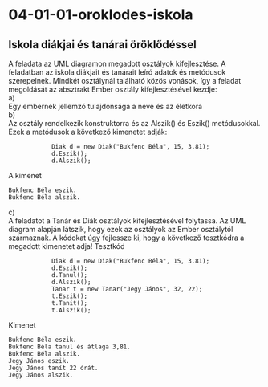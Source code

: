 # 04-01-01-oroklodes-iskola
## Iskola diákjai és tanárai öröklődéssel
A feladata az UML diagramon megadott osztályok kifejlesztése. A feladatban az iskola diákjait és tanárait leíró adatok és metódusok szerepelnek. Mindkét osztálynál található közös vonások, így a feladat megoldását az absztrakt Ember osztály kifejlesztésével kezdje:  
a)  
Egy embernek jellemző tulajdonsága a neve és az életkora  
b)  
Az osztály rendelkezik konstruktorra és az Alszik() és Eszik() metódusokkal. Ezek a metódusok a következő kimenetet adják:  
```
            Diak d = new Diak("Bukfenc Béla", 15, 3.81);
            d.Eszik();
            d.Alszik();
```
A kimenet
```
Bukfenc Béla eszik.
Bukfenc Béla alszik.
```
c)  
A feladatot a Tanár és Diák osztályok kifejlesztésével folytassa. Az UML diagram alapján látszik, hogy ezek az osztályok az Ember osztálytól származnak.
A kódokat úgy fejlessze ki, hogy a következő tesztkódra a megadott kimenetet adja! 
Tesztkód
```
            Diak d = new Diak("Bukfenc Béla", 15, 3.81);
            d.Eszik();
            d.Tanul();
            d.Alszik();
            Tanar t = new Tanar("Jegy János", 32, 22);
            t.Eszik();
            t.Tanit();
            t.Alszik();
```
Kimenet
```
Bukfenc Béla eszik.
Bukfenc Béla tanul és átlaga 3,81.
Bukfenc Béla alszik.
Jegy János eszik.
Jegy János tanít 22 órát.
Jegy János alszik.
```
